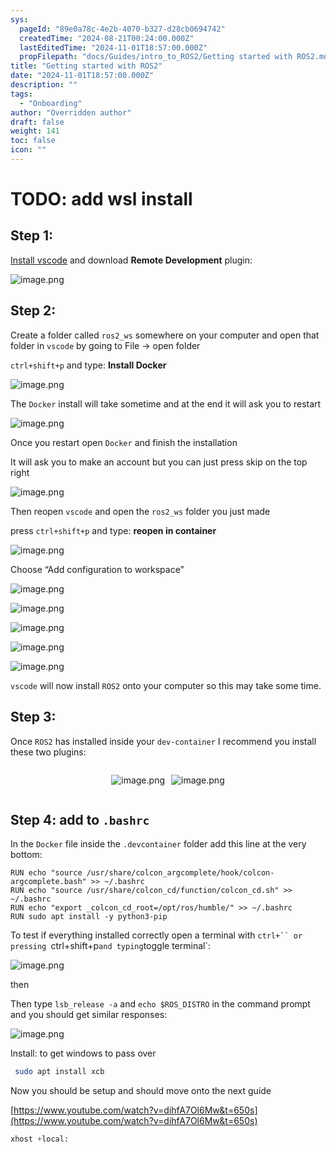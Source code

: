 ```yaml
---
sys:
  pageId: "89e0a78c-4e2b-4070-b327-d28cb0694742"
  createdTime: "2024-08-21T00:24:00.000Z"
  lastEditedTime: "2024-11-01T18:57:00.000Z"
  propFilepath: "docs/Guides/intro_to_ROS2/Getting started with ROS2.md"
title: "Getting started with ROS2"
date: "2024-11-01T18:57:00.000Z"
description: ""
tags:
  - "Onboarding"
author: "Overridden author"
draft: false
weight: 141
toc: false
icon: ""
---
```


# TODO: add wsl install

## Step 1:

[Install vscode](https://code.visualstudio.com/download) and download **Remote Development** plugin:

![image.png](https://prod-files-secure.s3.us-west-2.amazonaws.com/d518164a-d88e-44d1-a4ee-3adb3bd8bce0/efb52993-1881-4a40-b95e-6f020334f022/image.png?X-Amz-Algorithm=AWS4-HMAC-SHA256&X-Amz-Content-Sha256=UNSIGNED-PAYLOAD&X-Amz-Credential=ASIAZI2LB466ROGPKB4O%2F20250208%2Fus-west-2%2Fs3%2Faws4_request&X-Amz-Date=20250208T170211Z&X-Amz-Expires=3600&X-Amz-Security-Token=IQoJb3JpZ2luX2VjEHQaCXVzLXdlc3QtMiJIMEYCIQDwbNK3E8Xr%2FNZkGwyEZ3g4dThNJqMT0Mk3FebysIed8AIhAJmCxfQVrsARadRK2zi2rkBtnxK%2FHTkYti5hkgSn%2BfHzKogECI3%2F%2F%2F%2F%2F%2F%2F%2F%2F%2FwEQABoMNjM3NDIzMTgzODA1Igx1SSANnsIYrzboBQ4q3AMLrXCmqO%2BtS7pClO3T6JiAdV8NDVpNmL4HunmIQOiJkND%2B4PUxdfaGKtcdJeTXkmxeWDa4NchbYmNuueAYmfDrRNWeK8ZL9J6dTTr7jN6l68OKRJ2yFQ%2B8otc99U3qzX49voxAWHd74jAaWoQB4kNUwAm9m0oFYYdYl%2BRuysK4vzll%2FfHuL5TQb5D3DM%2BcCKtk9z%2FAYJC8z4UiZryZzNZF1j6T8aTpyskVPrmJ0IrVAJ%2FrevECdIgjEX4OOP6bcnJ8%2B%2FP0uUCMsQFuimcYNtOJ03lEahwNWXhAFiaNVv8%2B7BIIIiv%2FurJlhqTlso2NVOUWH6mid6jMSQFhGtolMxu7WX0AZgMMK2fl3RiCukAf0MVpRgB4kvDE3MDNwV%2FIwH%2FRgUSGM%2FK1EFo0WaoQukRS8HUEoRJl4aaP8gs91iErBOHi7VQMd9oIpKeldtgDAx%2FrHpFKgMXuEagFEvaw0C73E%2Bqc%2FU17mR18f9Ry24rTJXh5nJssGjsgDUtSfJw0zZ30skXgX5QZPTJhNCsx8cKr0TxHYa7fO8WQsmljmePVKIdz2WwzqaQ0229LtIciYg7ub3pNO6BegElJ%2Bhmw0TZ6twdEYNzLv8lYWDhCtiURbcQfVzs3Ct%2F6vmFImDDTh529BjqkAQs0%2F%2Bc3oHn%2FFPDD3t6y1V8QJc53IduzDDYx1MEUFVt%2F1F0GeGns86E%2Fotzz9rOqsYDwb7WA0zQ2U9o0KyjaBgP7QsaKYY8%2FLdveHhDRZEOjw5jB6aT4u3Plcl0nu1S7O3Mwhg4cexR%2FWKkQgKkyw%2FDKzmaKmQPbfLMdVC%2BSHkh9Zkvx7V9ju2NcP3Gt%2FH7yJ%2BMBZIWa0YpPyZxVNM6qbZ0ekVUK&X-Amz-Signature=7079b0785c0569fb9c853d6f842bbefb208397113e05718cd23b30a44b400302&X-Amz-SignedHeaders=host&x-id=GetObject)

## Step 2:

Create a folder called `ros2_ws` somewhere on your computer and open that folder in `vscode` by going to File → open folder 

`ctrl+shift+p` and type: **Install Docker**

![image.png](https://prod-files-secure.s3.us-west-2.amazonaws.com/d518164a-d88e-44d1-a4ee-3adb3bd8bce0/2269dc0e-1cd5-47ff-bceb-c04ad9b2eab0/image.png?X-Amz-Algorithm=AWS4-HMAC-SHA256&X-Amz-Content-Sha256=UNSIGNED-PAYLOAD&X-Amz-Credential=ASIAZI2LB466ROGPKB4O%2F20250208%2Fus-west-2%2Fs3%2Faws4_request&X-Amz-Date=20250208T170211Z&X-Amz-Expires=3600&X-Amz-Security-Token=IQoJb3JpZ2luX2VjEHQaCXVzLXdlc3QtMiJIMEYCIQDwbNK3E8Xr%2FNZkGwyEZ3g4dThNJqMT0Mk3FebysIed8AIhAJmCxfQVrsARadRK2zi2rkBtnxK%2FHTkYti5hkgSn%2BfHzKogECI3%2F%2F%2F%2F%2F%2F%2F%2F%2F%2FwEQABoMNjM3NDIzMTgzODA1Igx1SSANnsIYrzboBQ4q3AMLrXCmqO%2BtS7pClO3T6JiAdV8NDVpNmL4HunmIQOiJkND%2B4PUxdfaGKtcdJeTXkmxeWDa4NchbYmNuueAYmfDrRNWeK8ZL9J6dTTr7jN6l68OKRJ2yFQ%2B8otc99U3qzX49voxAWHd74jAaWoQB4kNUwAm9m0oFYYdYl%2BRuysK4vzll%2FfHuL5TQb5D3DM%2BcCKtk9z%2FAYJC8z4UiZryZzNZF1j6T8aTpyskVPrmJ0IrVAJ%2FrevECdIgjEX4OOP6bcnJ8%2B%2FP0uUCMsQFuimcYNtOJ03lEahwNWXhAFiaNVv8%2B7BIIIiv%2FurJlhqTlso2NVOUWH6mid6jMSQFhGtolMxu7WX0AZgMMK2fl3RiCukAf0MVpRgB4kvDE3MDNwV%2FIwH%2FRgUSGM%2FK1EFo0WaoQukRS8HUEoRJl4aaP8gs91iErBOHi7VQMd9oIpKeldtgDAx%2FrHpFKgMXuEagFEvaw0C73E%2Bqc%2FU17mR18f9Ry24rTJXh5nJssGjsgDUtSfJw0zZ30skXgX5QZPTJhNCsx8cKr0TxHYa7fO8WQsmljmePVKIdz2WwzqaQ0229LtIciYg7ub3pNO6BegElJ%2Bhmw0TZ6twdEYNzLv8lYWDhCtiURbcQfVzs3Ct%2F6vmFImDDTh529BjqkAQs0%2F%2Bc3oHn%2FFPDD3t6y1V8QJc53IduzDDYx1MEUFVt%2F1F0GeGns86E%2Fotzz9rOqsYDwb7WA0zQ2U9o0KyjaBgP7QsaKYY8%2FLdveHhDRZEOjw5jB6aT4u3Plcl0nu1S7O3Mwhg4cexR%2FWKkQgKkyw%2FDKzmaKmQPbfLMdVC%2BSHkh9Zkvx7V9ju2NcP3Gt%2FH7yJ%2BMBZIWa0YpPyZxVNM6qbZ0ekVUK&X-Amz-Signature=4e54e8b6d5acafdfea77d5a1cfa9402526a5722cc0a152a79c4a7e0fc746a0e2&X-Amz-SignedHeaders=host&x-id=GetObject)

The `Docker` install will take sometime and at the end it will ask you to restart

![image.png](https://prod-files-secure.s3.us-west-2.amazonaws.com/d518164a-d88e-44d1-a4ee-3adb3bd8bce0/ed233f78-be33-4b1f-b89c-9c346c0e961e/image.png?X-Amz-Algorithm=AWS4-HMAC-SHA256&X-Amz-Content-Sha256=UNSIGNED-PAYLOAD&X-Amz-Credential=ASIAZI2LB466ROGPKB4O%2F20250208%2Fus-west-2%2Fs3%2Faws4_request&X-Amz-Date=20250208T170211Z&X-Amz-Expires=3600&X-Amz-Security-Token=IQoJb3JpZ2luX2VjEHQaCXVzLXdlc3QtMiJIMEYCIQDwbNK3E8Xr%2FNZkGwyEZ3g4dThNJqMT0Mk3FebysIed8AIhAJmCxfQVrsARadRK2zi2rkBtnxK%2FHTkYti5hkgSn%2BfHzKogECI3%2F%2F%2F%2F%2F%2F%2F%2F%2F%2FwEQABoMNjM3NDIzMTgzODA1Igx1SSANnsIYrzboBQ4q3AMLrXCmqO%2BtS7pClO3T6JiAdV8NDVpNmL4HunmIQOiJkND%2B4PUxdfaGKtcdJeTXkmxeWDa4NchbYmNuueAYmfDrRNWeK8ZL9J6dTTr7jN6l68OKRJ2yFQ%2B8otc99U3qzX49voxAWHd74jAaWoQB4kNUwAm9m0oFYYdYl%2BRuysK4vzll%2FfHuL5TQb5D3DM%2BcCKtk9z%2FAYJC8z4UiZryZzNZF1j6T8aTpyskVPrmJ0IrVAJ%2FrevECdIgjEX4OOP6bcnJ8%2B%2FP0uUCMsQFuimcYNtOJ03lEahwNWXhAFiaNVv8%2B7BIIIiv%2FurJlhqTlso2NVOUWH6mid6jMSQFhGtolMxu7WX0AZgMMK2fl3RiCukAf0MVpRgB4kvDE3MDNwV%2FIwH%2FRgUSGM%2FK1EFo0WaoQukRS8HUEoRJl4aaP8gs91iErBOHi7VQMd9oIpKeldtgDAx%2FrHpFKgMXuEagFEvaw0C73E%2Bqc%2FU17mR18f9Ry24rTJXh5nJssGjsgDUtSfJw0zZ30skXgX5QZPTJhNCsx8cKr0TxHYa7fO8WQsmljmePVKIdz2WwzqaQ0229LtIciYg7ub3pNO6BegElJ%2Bhmw0TZ6twdEYNzLv8lYWDhCtiURbcQfVzs3Ct%2F6vmFImDDTh529BjqkAQs0%2F%2Bc3oHn%2FFPDD3t6y1V8QJc53IduzDDYx1MEUFVt%2F1F0GeGns86E%2Fotzz9rOqsYDwb7WA0zQ2U9o0KyjaBgP7QsaKYY8%2FLdveHhDRZEOjw5jB6aT4u3Plcl0nu1S7O3Mwhg4cexR%2FWKkQgKkyw%2FDKzmaKmQPbfLMdVC%2BSHkh9Zkvx7V9ju2NcP3Gt%2FH7yJ%2BMBZIWa0YpPyZxVNM6qbZ0ekVUK&X-Amz-Signature=4b440cb77e869342a470bd1baae713347a836f89d81475efdee48b21e99202da&X-Amz-SignedHeaders=host&x-id=GetObject)

Once you restart open `Docker` and finish the installation

It will ask you to make an account but you can just press skip on the top right

![image.png](https://prod-files-secure.s3.us-west-2.amazonaws.com/d518164a-d88e-44d1-a4ee-3adb3bd8bce0/21010ad9-1659-4fd9-9f59-9932a09b2a3d/image.png?X-Amz-Algorithm=AWS4-HMAC-SHA256&X-Amz-Content-Sha256=UNSIGNED-PAYLOAD&X-Amz-Credential=ASIAZI2LB466ROGPKB4O%2F20250208%2Fus-west-2%2Fs3%2Faws4_request&X-Amz-Date=20250208T170211Z&X-Amz-Expires=3600&X-Amz-Security-Token=IQoJb3JpZ2luX2VjEHQaCXVzLXdlc3QtMiJIMEYCIQDwbNK3E8Xr%2FNZkGwyEZ3g4dThNJqMT0Mk3FebysIed8AIhAJmCxfQVrsARadRK2zi2rkBtnxK%2FHTkYti5hkgSn%2BfHzKogECI3%2F%2F%2F%2F%2F%2F%2F%2F%2F%2FwEQABoMNjM3NDIzMTgzODA1Igx1SSANnsIYrzboBQ4q3AMLrXCmqO%2BtS7pClO3T6JiAdV8NDVpNmL4HunmIQOiJkND%2B4PUxdfaGKtcdJeTXkmxeWDa4NchbYmNuueAYmfDrRNWeK8ZL9J6dTTr7jN6l68OKRJ2yFQ%2B8otc99U3qzX49voxAWHd74jAaWoQB4kNUwAm9m0oFYYdYl%2BRuysK4vzll%2FfHuL5TQb5D3DM%2BcCKtk9z%2FAYJC8z4UiZryZzNZF1j6T8aTpyskVPrmJ0IrVAJ%2FrevECdIgjEX4OOP6bcnJ8%2B%2FP0uUCMsQFuimcYNtOJ03lEahwNWXhAFiaNVv8%2B7BIIIiv%2FurJlhqTlso2NVOUWH6mid6jMSQFhGtolMxu7WX0AZgMMK2fl3RiCukAf0MVpRgB4kvDE3MDNwV%2FIwH%2FRgUSGM%2FK1EFo0WaoQukRS8HUEoRJl4aaP8gs91iErBOHi7VQMd9oIpKeldtgDAx%2FrHpFKgMXuEagFEvaw0C73E%2Bqc%2FU17mR18f9Ry24rTJXh5nJssGjsgDUtSfJw0zZ30skXgX5QZPTJhNCsx8cKr0TxHYa7fO8WQsmljmePVKIdz2WwzqaQ0229LtIciYg7ub3pNO6BegElJ%2Bhmw0TZ6twdEYNzLv8lYWDhCtiURbcQfVzs3Ct%2F6vmFImDDTh529BjqkAQs0%2F%2Bc3oHn%2FFPDD3t6y1V8QJc53IduzDDYx1MEUFVt%2F1F0GeGns86E%2Fotzz9rOqsYDwb7WA0zQ2U9o0KyjaBgP7QsaKYY8%2FLdveHhDRZEOjw5jB6aT4u3Plcl0nu1S7O3Mwhg4cexR%2FWKkQgKkyw%2FDKzmaKmQPbfLMdVC%2BSHkh9Zkvx7V9ju2NcP3Gt%2FH7yJ%2BMBZIWa0YpPyZxVNM6qbZ0ekVUK&X-Amz-Signature=63b3d89aa8087758db04318177f15c65126845c710b938fb38fe116ea0e98d81&X-Amz-SignedHeaders=host&x-id=GetObject)

Then reopen `vscode` and open the `ros2_ws` folder you just made

press `ctrl+shift+p` and type: **reopen in container**

![image.png](https://prod-files-secure.s3.us-west-2.amazonaws.com/d518164a-d88e-44d1-a4ee-3adb3bd8bce0/4e93b8c2-41ad-488c-8095-c74205196118/image.png?X-Amz-Algorithm=AWS4-HMAC-SHA256&X-Amz-Content-Sha256=UNSIGNED-PAYLOAD&X-Amz-Credential=ASIAZI2LB466ROGPKB4O%2F20250208%2Fus-west-2%2Fs3%2Faws4_request&X-Amz-Date=20250208T170211Z&X-Amz-Expires=3600&X-Amz-Security-Token=IQoJb3JpZ2luX2VjEHQaCXVzLXdlc3QtMiJIMEYCIQDwbNK3E8Xr%2FNZkGwyEZ3g4dThNJqMT0Mk3FebysIed8AIhAJmCxfQVrsARadRK2zi2rkBtnxK%2FHTkYti5hkgSn%2BfHzKogECI3%2F%2F%2F%2F%2F%2F%2F%2F%2F%2FwEQABoMNjM3NDIzMTgzODA1Igx1SSANnsIYrzboBQ4q3AMLrXCmqO%2BtS7pClO3T6JiAdV8NDVpNmL4HunmIQOiJkND%2B4PUxdfaGKtcdJeTXkmxeWDa4NchbYmNuueAYmfDrRNWeK8ZL9J6dTTr7jN6l68OKRJ2yFQ%2B8otc99U3qzX49voxAWHd74jAaWoQB4kNUwAm9m0oFYYdYl%2BRuysK4vzll%2FfHuL5TQb5D3DM%2BcCKtk9z%2FAYJC8z4UiZryZzNZF1j6T8aTpyskVPrmJ0IrVAJ%2FrevECdIgjEX4OOP6bcnJ8%2B%2FP0uUCMsQFuimcYNtOJ03lEahwNWXhAFiaNVv8%2B7BIIIiv%2FurJlhqTlso2NVOUWH6mid6jMSQFhGtolMxu7WX0AZgMMK2fl3RiCukAf0MVpRgB4kvDE3MDNwV%2FIwH%2FRgUSGM%2FK1EFo0WaoQukRS8HUEoRJl4aaP8gs91iErBOHi7VQMd9oIpKeldtgDAx%2FrHpFKgMXuEagFEvaw0C73E%2Bqc%2FU17mR18f9Ry24rTJXh5nJssGjsgDUtSfJw0zZ30skXgX5QZPTJhNCsx8cKr0TxHYa7fO8WQsmljmePVKIdz2WwzqaQ0229LtIciYg7ub3pNO6BegElJ%2Bhmw0TZ6twdEYNzLv8lYWDhCtiURbcQfVzs3Ct%2F6vmFImDDTh529BjqkAQs0%2F%2Bc3oHn%2FFPDD3t6y1V8QJc53IduzDDYx1MEUFVt%2F1F0GeGns86E%2Fotzz9rOqsYDwb7WA0zQ2U9o0KyjaBgP7QsaKYY8%2FLdveHhDRZEOjw5jB6aT4u3Plcl0nu1S7O3Mwhg4cexR%2FWKkQgKkyw%2FDKzmaKmQPbfLMdVC%2BSHkh9Zkvx7V9ju2NcP3Gt%2FH7yJ%2BMBZIWa0YpPyZxVNM6qbZ0ekVUK&X-Amz-Signature=b3a37a14651629e78be0071cb7129d220f9435acdcc619d2f090badd46162a57&X-Amz-SignedHeaders=host&x-id=GetObject)

Choose “Add configuration to workspace”

![image.png](https://prod-files-secure.s3.us-west-2.amazonaws.com/d518164a-d88e-44d1-a4ee-3adb3bd8bce0/9560b282-5060-4989-ba37-97e7b2c22476/image.png?X-Amz-Algorithm=AWS4-HMAC-SHA256&X-Amz-Content-Sha256=UNSIGNED-PAYLOAD&X-Amz-Credential=ASIAZI2LB466ROGPKB4O%2F20250208%2Fus-west-2%2Fs3%2Faws4_request&X-Amz-Date=20250208T170211Z&X-Amz-Expires=3600&X-Amz-Security-Token=IQoJb3JpZ2luX2VjEHQaCXVzLXdlc3QtMiJIMEYCIQDwbNK3E8Xr%2FNZkGwyEZ3g4dThNJqMT0Mk3FebysIed8AIhAJmCxfQVrsARadRK2zi2rkBtnxK%2FHTkYti5hkgSn%2BfHzKogECI3%2F%2F%2F%2F%2F%2F%2F%2F%2F%2FwEQABoMNjM3NDIzMTgzODA1Igx1SSANnsIYrzboBQ4q3AMLrXCmqO%2BtS7pClO3T6JiAdV8NDVpNmL4HunmIQOiJkND%2B4PUxdfaGKtcdJeTXkmxeWDa4NchbYmNuueAYmfDrRNWeK8ZL9J6dTTr7jN6l68OKRJ2yFQ%2B8otc99U3qzX49voxAWHd74jAaWoQB4kNUwAm9m0oFYYdYl%2BRuysK4vzll%2FfHuL5TQb5D3DM%2BcCKtk9z%2FAYJC8z4UiZryZzNZF1j6T8aTpyskVPrmJ0IrVAJ%2FrevECdIgjEX4OOP6bcnJ8%2B%2FP0uUCMsQFuimcYNtOJ03lEahwNWXhAFiaNVv8%2B7BIIIiv%2FurJlhqTlso2NVOUWH6mid6jMSQFhGtolMxu7WX0AZgMMK2fl3RiCukAf0MVpRgB4kvDE3MDNwV%2FIwH%2FRgUSGM%2FK1EFo0WaoQukRS8HUEoRJl4aaP8gs91iErBOHi7VQMd9oIpKeldtgDAx%2FrHpFKgMXuEagFEvaw0C73E%2Bqc%2FU17mR18f9Ry24rTJXh5nJssGjsgDUtSfJw0zZ30skXgX5QZPTJhNCsx8cKr0TxHYa7fO8WQsmljmePVKIdz2WwzqaQ0229LtIciYg7ub3pNO6BegElJ%2Bhmw0TZ6twdEYNzLv8lYWDhCtiURbcQfVzs3Ct%2F6vmFImDDTh529BjqkAQs0%2F%2Bc3oHn%2FFPDD3t6y1V8QJc53IduzDDYx1MEUFVt%2F1F0GeGns86E%2Fotzz9rOqsYDwb7WA0zQ2U9o0KyjaBgP7QsaKYY8%2FLdveHhDRZEOjw5jB6aT4u3Plcl0nu1S7O3Mwhg4cexR%2FWKkQgKkyw%2FDKzmaKmQPbfLMdVC%2BSHkh9Zkvx7V9ju2NcP3Gt%2FH7yJ%2BMBZIWa0YpPyZxVNM6qbZ0ekVUK&X-Amz-Signature=95ce2fa63d38ed6f8089d472883aa26c2fdd90a69cdd0c631bb78a08d8a84599&X-Amz-SignedHeaders=host&x-id=GetObject)

![image.png](https://prod-files-secure.s3.us-west-2.amazonaws.com/d518164a-d88e-44d1-a4ee-3adb3bd8bce0/2ee63f81-886b-48e8-a553-dc6e5eac99e4/image.png?X-Amz-Algorithm=AWS4-HMAC-SHA256&X-Amz-Content-Sha256=UNSIGNED-PAYLOAD&X-Amz-Credential=ASIAZI2LB466ROGPKB4O%2F20250208%2Fus-west-2%2Fs3%2Faws4_request&X-Amz-Date=20250208T170211Z&X-Amz-Expires=3600&X-Amz-Security-Token=IQoJb3JpZ2luX2VjEHQaCXVzLXdlc3QtMiJIMEYCIQDwbNK3E8Xr%2FNZkGwyEZ3g4dThNJqMT0Mk3FebysIed8AIhAJmCxfQVrsARadRK2zi2rkBtnxK%2FHTkYti5hkgSn%2BfHzKogECI3%2F%2F%2F%2F%2F%2F%2F%2F%2F%2FwEQABoMNjM3NDIzMTgzODA1Igx1SSANnsIYrzboBQ4q3AMLrXCmqO%2BtS7pClO3T6JiAdV8NDVpNmL4HunmIQOiJkND%2B4PUxdfaGKtcdJeTXkmxeWDa4NchbYmNuueAYmfDrRNWeK8ZL9J6dTTr7jN6l68OKRJ2yFQ%2B8otc99U3qzX49voxAWHd74jAaWoQB4kNUwAm9m0oFYYdYl%2BRuysK4vzll%2FfHuL5TQb5D3DM%2BcCKtk9z%2FAYJC8z4UiZryZzNZF1j6T8aTpyskVPrmJ0IrVAJ%2FrevECdIgjEX4OOP6bcnJ8%2B%2FP0uUCMsQFuimcYNtOJ03lEahwNWXhAFiaNVv8%2B7BIIIiv%2FurJlhqTlso2NVOUWH6mid6jMSQFhGtolMxu7WX0AZgMMK2fl3RiCukAf0MVpRgB4kvDE3MDNwV%2FIwH%2FRgUSGM%2FK1EFo0WaoQukRS8HUEoRJl4aaP8gs91iErBOHi7VQMd9oIpKeldtgDAx%2FrHpFKgMXuEagFEvaw0C73E%2Bqc%2FU17mR18f9Ry24rTJXh5nJssGjsgDUtSfJw0zZ30skXgX5QZPTJhNCsx8cKr0TxHYa7fO8WQsmljmePVKIdz2WwzqaQ0229LtIciYg7ub3pNO6BegElJ%2Bhmw0TZ6twdEYNzLv8lYWDhCtiURbcQfVzs3Ct%2F6vmFImDDTh529BjqkAQs0%2F%2Bc3oHn%2FFPDD3t6y1V8QJc53IduzDDYx1MEUFVt%2F1F0GeGns86E%2Fotzz9rOqsYDwb7WA0zQ2U9o0KyjaBgP7QsaKYY8%2FLdveHhDRZEOjw5jB6aT4u3Plcl0nu1S7O3Mwhg4cexR%2FWKkQgKkyw%2FDKzmaKmQPbfLMdVC%2BSHkh9Zkvx7V9ju2NcP3Gt%2FH7yJ%2BMBZIWa0YpPyZxVNM6qbZ0ekVUK&X-Amz-Signature=10ba066656b4d698944f3911a06e970f8f2217cbe82a636af3027ff57bb39f95&X-Amz-SignedHeaders=host&x-id=GetObject)

![image.png](https://prod-files-secure.s3.us-west-2.amazonaws.com/d518164a-d88e-44d1-a4ee-3adb3bd8bce0/ae1580b2-b048-407e-aed9-b584224a7a04/image.png?X-Amz-Algorithm=AWS4-HMAC-SHA256&X-Amz-Content-Sha256=UNSIGNED-PAYLOAD&X-Amz-Credential=ASIAZI2LB466ROGPKB4O%2F20250208%2Fus-west-2%2Fs3%2Faws4_request&X-Amz-Date=20250208T170211Z&X-Amz-Expires=3600&X-Amz-Security-Token=IQoJb3JpZ2luX2VjEHQaCXVzLXdlc3QtMiJIMEYCIQDwbNK3E8Xr%2FNZkGwyEZ3g4dThNJqMT0Mk3FebysIed8AIhAJmCxfQVrsARadRK2zi2rkBtnxK%2FHTkYti5hkgSn%2BfHzKogECI3%2F%2F%2F%2F%2F%2F%2F%2F%2F%2FwEQABoMNjM3NDIzMTgzODA1Igx1SSANnsIYrzboBQ4q3AMLrXCmqO%2BtS7pClO3T6JiAdV8NDVpNmL4HunmIQOiJkND%2B4PUxdfaGKtcdJeTXkmxeWDa4NchbYmNuueAYmfDrRNWeK8ZL9J6dTTr7jN6l68OKRJ2yFQ%2B8otc99U3qzX49voxAWHd74jAaWoQB4kNUwAm9m0oFYYdYl%2BRuysK4vzll%2FfHuL5TQb5D3DM%2BcCKtk9z%2FAYJC8z4UiZryZzNZF1j6T8aTpyskVPrmJ0IrVAJ%2FrevECdIgjEX4OOP6bcnJ8%2B%2FP0uUCMsQFuimcYNtOJ03lEahwNWXhAFiaNVv8%2B7BIIIiv%2FurJlhqTlso2NVOUWH6mid6jMSQFhGtolMxu7WX0AZgMMK2fl3RiCukAf0MVpRgB4kvDE3MDNwV%2FIwH%2FRgUSGM%2FK1EFo0WaoQukRS8HUEoRJl4aaP8gs91iErBOHi7VQMd9oIpKeldtgDAx%2FrHpFKgMXuEagFEvaw0C73E%2Bqc%2FU17mR18f9Ry24rTJXh5nJssGjsgDUtSfJw0zZ30skXgX5QZPTJhNCsx8cKr0TxHYa7fO8WQsmljmePVKIdz2WwzqaQ0229LtIciYg7ub3pNO6BegElJ%2Bhmw0TZ6twdEYNzLv8lYWDhCtiURbcQfVzs3Ct%2F6vmFImDDTh529BjqkAQs0%2F%2Bc3oHn%2FFPDD3t6y1V8QJc53IduzDDYx1MEUFVt%2F1F0GeGns86E%2Fotzz9rOqsYDwb7WA0zQ2U9o0KyjaBgP7QsaKYY8%2FLdveHhDRZEOjw5jB6aT4u3Plcl0nu1S7O3Mwhg4cexR%2FWKkQgKkyw%2FDKzmaKmQPbfLMdVC%2BSHkh9Zkvx7V9ju2NcP3Gt%2FH7yJ%2BMBZIWa0YpPyZxVNM6qbZ0ekVUK&X-Amz-Signature=b7daf63f0b3c9ad60e2009689eb419c9830659d60ac487d7050333b2d0156e85&X-Amz-SignedHeaders=host&x-id=GetObject)

![image.png](https://prod-files-secure.s3.us-west-2.amazonaws.com/d518164a-d88e-44d1-a4ee-3adb3bd8bce0/53255b28-f75e-430f-b9e3-c0ac8577e42b/image.png?X-Amz-Algorithm=AWS4-HMAC-SHA256&X-Amz-Content-Sha256=UNSIGNED-PAYLOAD&X-Amz-Credential=ASIAZI2LB466ROGPKB4O%2F20250208%2Fus-west-2%2Fs3%2Faws4_request&X-Amz-Date=20250208T170211Z&X-Amz-Expires=3600&X-Amz-Security-Token=IQoJb3JpZ2luX2VjEHQaCXVzLXdlc3QtMiJIMEYCIQDwbNK3E8Xr%2FNZkGwyEZ3g4dThNJqMT0Mk3FebysIed8AIhAJmCxfQVrsARadRK2zi2rkBtnxK%2FHTkYti5hkgSn%2BfHzKogECI3%2F%2F%2F%2F%2F%2F%2F%2F%2F%2FwEQABoMNjM3NDIzMTgzODA1Igx1SSANnsIYrzboBQ4q3AMLrXCmqO%2BtS7pClO3T6JiAdV8NDVpNmL4HunmIQOiJkND%2B4PUxdfaGKtcdJeTXkmxeWDa4NchbYmNuueAYmfDrRNWeK8ZL9J6dTTr7jN6l68OKRJ2yFQ%2B8otc99U3qzX49voxAWHd74jAaWoQB4kNUwAm9m0oFYYdYl%2BRuysK4vzll%2FfHuL5TQb5D3DM%2BcCKtk9z%2FAYJC8z4UiZryZzNZF1j6T8aTpyskVPrmJ0IrVAJ%2FrevECdIgjEX4OOP6bcnJ8%2B%2FP0uUCMsQFuimcYNtOJ03lEahwNWXhAFiaNVv8%2B7BIIIiv%2FurJlhqTlso2NVOUWH6mid6jMSQFhGtolMxu7WX0AZgMMK2fl3RiCukAf0MVpRgB4kvDE3MDNwV%2FIwH%2FRgUSGM%2FK1EFo0WaoQukRS8HUEoRJl4aaP8gs91iErBOHi7VQMd9oIpKeldtgDAx%2FrHpFKgMXuEagFEvaw0C73E%2Bqc%2FU17mR18f9Ry24rTJXh5nJssGjsgDUtSfJw0zZ30skXgX5QZPTJhNCsx8cKr0TxHYa7fO8WQsmljmePVKIdz2WwzqaQ0229LtIciYg7ub3pNO6BegElJ%2Bhmw0TZ6twdEYNzLv8lYWDhCtiURbcQfVzs3Ct%2F6vmFImDDTh529BjqkAQs0%2F%2Bc3oHn%2FFPDD3t6y1V8QJc53IduzDDYx1MEUFVt%2F1F0GeGns86E%2Fotzz9rOqsYDwb7WA0zQ2U9o0KyjaBgP7QsaKYY8%2FLdveHhDRZEOjw5jB6aT4u3Plcl0nu1S7O3Mwhg4cexR%2FWKkQgKkyw%2FDKzmaKmQPbfLMdVC%2BSHkh9Zkvx7V9ju2NcP3Gt%2FH7yJ%2BMBZIWa0YpPyZxVNM6qbZ0ekVUK&X-Amz-Signature=3fb6b348493d35d44cd49c335a578f956317ab035dcfc2a7b4f833108aee4772&X-Amz-SignedHeaders=host&x-id=GetObject)

![image.png](https://prod-files-secure.s3.us-west-2.amazonaws.com/d518164a-d88e-44d1-a4ee-3adb3bd8bce0/7c562767-5af9-4ffb-97d1-327bcdf4ee00/image.png?X-Amz-Algorithm=AWS4-HMAC-SHA256&X-Amz-Content-Sha256=UNSIGNED-PAYLOAD&X-Amz-Credential=ASIAZI2LB466ROGPKB4O%2F20250208%2Fus-west-2%2Fs3%2Faws4_request&X-Amz-Date=20250208T170211Z&X-Amz-Expires=3600&X-Amz-Security-Token=IQoJb3JpZ2luX2VjEHQaCXVzLXdlc3QtMiJIMEYCIQDwbNK3E8Xr%2FNZkGwyEZ3g4dThNJqMT0Mk3FebysIed8AIhAJmCxfQVrsARadRK2zi2rkBtnxK%2FHTkYti5hkgSn%2BfHzKogECI3%2F%2F%2F%2F%2F%2F%2F%2F%2F%2FwEQABoMNjM3NDIzMTgzODA1Igx1SSANnsIYrzboBQ4q3AMLrXCmqO%2BtS7pClO3T6JiAdV8NDVpNmL4HunmIQOiJkND%2B4PUxdfaGKtcdJeTXkmxeWDa4NchbYmNuueAYmfDrRNWeK8ZL9J6dTTr7jN6l68OKRJ2yFQ%2B8otc99U3qzX49voxAWHd74jAaWoQB4kNUwAm9m0oFYYdYl%2BRuysK4vzll%2FfHuL5TQb5D3DM%2BcCKtk9z%2FAYJC8z4UiZryZzNZF1j6T8aTpyskVPrmJ0IrVAJ%2FrevECdIgjEX4OOP6bcnJ8%2B%2FP0uUCMsQFuimcYNtOJ03lEahwNWXhAFiaNVv8%2B7BIIIiv%2FurJlhqTlso2NVOUWH6mid6jMSQFhGtolMxu7WX0AZgMMK2fl3RiCukAf0MVpRgB4kvDE3MDNwV%2FIwH%2FRgUSGM%2FK1EFo0WaoQukRS8HUEoRJl4aaP8gs91iErBOHi7VQMd9oIpKeldtgDAx%2FrHpFKgMXuEagFEvaw0C73E%2Bqc%2FU17mR18f9Ry24rTJXh5nJssGjsgDUtSfJw0zZ30skXgX5QZPTJhNCsx8cKr0TxHYa7fO8WQsmljmePVKIdz2WwzqaQ0229LtIciYg7ub3pNO6BegElJ%2Bhmw0TZ6twdEYNzLv8lYWDhCtiURbcQfVzs3Ct%2F6vmFImDDTh529BjqkAQs0%2F%2Bc3oHn%2FFPDD3t6y1V8QJc53IduzDDYx1MEUFVt%2F1F0GeGns86E%2Fotzz9rOqsYDwb7WA0zQ2U9o0KyjaBgP7QsaKYY8%2FLdveHhDRZEOjw5jB6aT4u3Plcl0nu1S7O3Mwhg4cexR%2FWKkQgKkyw%2FDKzmaKmQPbfLMdVC%2BSHkh9Zkvx7V9ju2NcP3Gt%2FH7yJ%2BMBZIWa0YpPyZxVNM6qbZ0ekVUK&X-Amz-Signature=6ee06b893badc424bae304e04788eb6a9b00ec8b360d5ff65d047c67a05d7955&X-Amz-SignedHeaders=host&x-id=GetObject)

`vscode` will now install `ROS2` onto your computer so this may take some time.

## Step 3:

Once `ROS2` has installed inside your `dev-container` I recommend you install these two plugins:

<div style="display: flex;flex-direction: row; column-gap:10px; max-width: 630px;justify-content: center;">
<div>

![image.png](https://prod-files-secure.s3.us-west-2.amazonaws.com/d518164a-d88e-44d1-a4ee-3adb3bd8bce0/3fc3d550-5a54-4ba1-ba6b-faa01cdb7369/image.png?X-Amz-Algorithm=AWS4-HMAC-SHA256&X-Amz-Content-Sha256=UNSIGNED-PAYLOAD&X-Amz-Credential=ASIAZI2LB466ZBO6JHQI%2F20250208%2Fus-west-2%2Fs3%2Faws4_request&X-Amz-Date=20250208T170215Z&X-Amz-Expires=3600&X-Amz-Security-Token=IQoJb3JpZ2luX2VjEHQaCXVzLXdlc3QtMiJGMEQCIBzce0ctzBih%2FNL028snYVe04doFIlV64bOQv3CAAezNAiB4JGxuWXnE4Zn1nNlcYFXjFA45%2BLavZ3lC437DKHp5fiqIBAiN%2F%2F%2F%2F%2F%2F%2F%2F%2F%2F8BEAAaDDYzNzQyMzE4MzgwNSIMxUDPcviwB9KATAbNKtwDeWTqVYfVz9u8%2BqqfWDJnYHJDDATmFpprVtMHAXVNXXcqH07v2VDh5VQYiC5GMkF5TzGbw%2B9S%2Fix7FMD4vQz0oGos1SuO79cAIWUCDiAhyp9et8SEmoA2mhGwH2bRBSGNdDldzpoNsqbJqGvsYZIby7HeRXVrCBc67iXt2UVSNblnc5kniZuXGXdeOmveAFz84nDklEIaJCvGeGoR59djCnBf0c9Xx1CLG8lGbl%2Fg4BR%2Fd952bHyO6%2BXiy70FFzHwUGDT%2Bjz6dadTHakRLMa3Jf5B9as%2BbFsmObrhSP%2F6pEY1xcGxc%2BVmATpoCCs05Y1oTNfviKuiYwgarI8mDnKd6HUi39Qpla%2FkqBvK99Q8TW79d%2B9n4Hmgnjw%2B6m%2FF7W5pIKisrL8Ms2ii82ZmnjW%2BGPb7Imh4zVlC836QNOu9n5KXnWo8Kz4gG02hG7MahTnW2IighK3o3uGa47NT9T4X8XtTD66NBuNy4aXYK8EwyTVs%2FAfBRJo2ViBcPqgu%2BwZGDuMC%2ByB2JlqEBpW18wxAAiCbZ4gzrOBIuGKxCRa2cER88NlhAgPGCFJ9cbB6N7Kup7Aof3g%2FtGIVYYA96eV38JlRfPqqbScBiKSo02jznmBKhvgjA70E2dZJMdIww4advQY6pgHF2IeSY6Yff5NDS62d9Rb2SuWLghLIQFF%2Bh7g1HwToUoeuxf6Mt%2BAi6isEXLQUiFf3P%2BkkTS9Sr%2BBHCOrPcq9NMRV0kdSiFPrPIMeornY2ZFKY3GVq8uyqJnPWWplnaFVDzLlCTYGBWYwJCWjuBphnilNcuTLQttfTuFZ72LjbsjqivohNCxp3xbbhnrReMM06vHwCWRRaC3rj6af1ZyOi1ItDa5l2&X-Amz-Signature=05f33e47dfe4289a7748c8e68fa3ce64722c947eff69d20b2cc014b4195ab2f1&X-Amz-SignedHeaders=host&x-id=GetObject)

</div>
<div>

![image.png](https://prod-files-secure.s3.us-west-2.amazonaws.com/d518164a-d88e-44d1-a4ee-3adb3bd8bce0/d994cc66-13c2-4093-a5a3-f84cf4601a82/image.png?X-Amz-Algorithm=AWS4-HMAC-SHA256&X-Amz-Content-Sha256=UNSIGNED-PAYLOAD&X-Amz-Credential=ASIAZI2LB466UDFEEZ5Z%2F20250208%2Fus-west-2%2Fs3%2Faws4_request&X-Amz-Date=20250208T170216Z&X-Amz-Expires=3600&X-Amz-Security-Token=IQoJb3JpZ2luX2VjEHQaCXVzLXdlc3QtMiJHMEUCIGzjoHpwH%2F8nUpcz9%2B1L1y7jnAHIthih5prrCARP4LLCAiEAu3E2kcalyu7lVPBzqu4Jn4r8933nSt9LBWgxmkmLQcEqiAQIjf%2F%2F%2F%2F%2F%2F%2F%2F%2F%2FARAAGgw2Mzc0MjMxODM4MDUiDAmJOSeYgkM2zGLRnircAzNQLvTijJVk81vS6IrTyoJ4HA4u4NLGBW8LjjtTe52kBfTuPYxBhOk4c3Lq3KdtkvXvp3iR1CS%2FMYRewP64HCep4h4x9L2yqsTD6Zs11FJNXxEQWZd%2F6F%2FtChBjng7%2FVuLcqFCqDCZ8qEh9axuh7NRnHIqfCUPs83R1RwX7PVTGtq5DGg0AVCFrBJFocMWx9h02ulEjET0Hrej%2F03vK7s3rOqUscDQQDK0OrMY6WU9S6A83QICpJ1m%2FvuEG8XyIVv5En%2FjQg9YNTuld66i5ieT%2B8VmKqV%2BZAogLdGexdvmVonN2ariKtoDeWeuDk3Cym5ve6rcvqHfHRXoQt55dPveDjeK7gNlZmujfMUJbcwSU8Pk57ZRFtJKnEd%2Fk3Riv%2BZ2Zdq%2FMDl06ACEmai0aUhC%2FZ7oycPADphy0K0VQBD4dn693yG%2Bs91sGvH7wuTr9akN9oYOHi0Ul3lCwCDuoYQvdTSBTctXzS7e5%2Fs0RaftSgQaRfSReoM2M8u5sE2CtB76JnoDv0WwqVH0YyZYNcTh66Kps1lu4Gdb8N%2B0Ni6M0Io4T5A5Cfm%2Bwguph%2FeMP6eooGVIW4rNp6Pb6uJ0r6D18dNrsvcVhgTB9T%2B%2Bt26%2BFvLr2HWlJ2YyIvrrKMK6Gnb0GOqUBdHYMZhTtlXCIVnO8eepq1H3S1Dpdm%2BlTqu11eLnieZt9oJv%2FVD9L2sBvPeQNJn5%2BDI1fH7WRUkvmTOEm6BqEyuFwIuRJUW%2F49YJ4MerClKJawkQBbMSBEUx4ZV4YBm4kEdE233okUo%2BX3vGx%2BCShfwddcsVYM6Ww%2BrAw3ercjTgRFiY1GF%2FWBCk2Mzyj97DWVim2LCy4MaBuaOGyWvjwIHu%2BpQID&X-Amz-Signature=b72d88bba87e07b03221cf4f01c5c1463e6022e6f6654cf66a8ffb20103bc026&X-Amz-SignedHeaders=host&x-id=GetObject)

</div>
</div>

## Step 4: add to `.bashrc`

In the `Docker` file inside the `.devcontainer` folder add this line at the very bottom: 

```docker
RUN echo "source /usr/share/colcon_argcomplete/hook/colcon-argcomplete.bash" >> ~/.bashrc
RUN echo "source /usr/share/colcon_cd/function/colcon_cd.sh" >> ~/.bashrc
RUN echo "export _colcon_cd_root=/opt/ros/humble/" >> ~/.bashrc
RUN sudo apt install -y python3-pip 
```

To test if everything installed correctly open a terminal with `ctrl+`` or pressing `ctrl+shift+p` and typing `toggle terminal`:

![image.png](https://prod-files-secure.s3.us-west-2.amazonaws.com/d518164a-d88e-44d1-a4ee-3adb3bd8bce0/6a4943d8-b04e-4c02-9a58-775f3384d1a5/image.png?X-Amz-Algorithm=AWS4-HMAC-SHA256&X-Amz-Content-Sha256=UNSIGNED-PAYLOAD&X-Amz-Credential=ASIAZI2LB466ROGPKB4O%2F20250208%2Fus-west-2%2Fs3%2Faws4_request&X-Amz-Date=20250208T170211Z&X-Amz-Expires=3600&X-Amz-Security-Token=IQoJb3JpZ2luX2VjEHQaCXVzLXdlc3QtMiJIMEYCIQDwbNK3E8Xr%2FNZkGwyEZ3g4dThNJqMT0Mk3FebysIed8AIhAJmCxfQVrsARadRK2zi2rkBtnxK%2FHTkYti5hkgSn%2BfHzKogECI3%2F%2F%2F%2F%2F%2F%2F%2F%2F%2FwEQABoMNjM3NDIzMTgzODA1Igx1SSANnsIYrzboBQ4q3AMLrXCmqO%2BtS7pClO3T6JiAdV8NDVpNmL4HunmIQOiJkND%2B4PUxdfaGKtcdJeTXkmxeWDa4NchbYmNuueAYmfDrRNWeK8ZL9J6dTTr7jN6l68OKRJ2yFQ%2B8otc99U3qzX49voxAWHd74jAaWoQB4kNUwAm9m0oFYYdYl%2BRuysK4vzll%2FfHuL5TQb5D3DM%2BcCKtk9z%2FAYJC8z4UiZryZzNZF1j6T8aTpyskVPrmJ0IrVAJ%2FrevECdIgjEX4OOP6bcnJ8%2B%2FP0uUCMsQFuimcYNtOJ03lEahwNWXhAFiaNVv8%2B7BIIIiv%2FurJlhqTlso2NVOUWH6mid6jMSQFhGtolMxu7WX0AZgMMK2fl3RiCukAf0MVpRgB4kvDE3MDNwV%2FIwH%2FRgUSGM%2FK1EFo0WaoQukRS8HUEoRJl4aaP8gs91iErBOHi7VQMd9oIpKeldtgDAx%2FrHpFKgMXuEagFEvaw0C73E%2Bqc%2FU17mR18f9Ry24rTJXh5nJssGjsgDUtSfJw0zZ30skXgX5QZPTJhNCsx8cKr0TxHYa7fO8WQsmljmePVKIdz2WwzqaQ0229LtIciYg7ub3pNO6BegElJ%2Bhmw0TZ6twdEYNzLv8lYWDhCtiURbcQfVzs3Ct%2F6vmFImDDTh529BjqkAQs0%2F%2Bc3oHn%2FFPDD3t6y1V8QJc53IduzDDYx1MEUFVt%2F1F0GeGns86E%2Fotzz9rOqsYDwb7WA0zQ2U9o0KyjaBgP7QsaKYY8%2FLdveHhDRZEOjw5jB6aT4u3Plcl0nu1S7O3Mwhg4cexR%2FWKkQgKkyw%2FDKzmaKmQPbfLMdVC%2BSHkh9Zkvx7V9ju2NcP3Gt%2FH7yJ%2BMBZIWa0YpPyZxVNM6qbZ0ekVUK&X-Amz-Signature=88969d7f37d2d1cdcd7a82e16318bc01d034547f18ff426a8772595dd2f9e20c&X-Amz-SignedHeaders=host&x-id=GetObject)

then 

Then type `lsb_release -a` and `echo $ROS_DISTRO` in the command prompt and you should get similar responses:

![image.png](https://prod-files-secure.s3.us-west-2.amazonaws.com/d518164a-d88e-44d1-a4ee-3adb3bd8bce0/3e635dec-a805-4e85-8b9e-d000e5b71a4e/image.png?X-Amz-Algorithm=AWS4-HMAC-SHA256&X-Amz-Content-Sha256=UNSIGNED-PAYLOAD&X-Amz-Credential=ASIAZI2LB466ROGPKB4O%2F20250208%2Fus-west-2%2Fs3%2Faws4_request&X-Amz-Date=20250208T170211Z&X-Amz-Expires=3600&X-Amz-Security-Token=IQoJb3JpZ2luX2VjEHQaCXVzLXdlc3QtMiJIMEYCIQDwbNK3E8Xr%2FNZkGwyEZ3g4dThNJqMT0Mk3FebysIed8AIhAJmCxfQVrsARadRK2zi2rkBtnxK%2FHTkYti5hkgSn%2BfHzKogECI3%2F%2F%2F%2F%2F%2F%2F%2F%2F%2FwEQABoMNjM3NDIzMTgzODA1Igx1SSANnsIYrzboBQ4q3AMLrXCmqO%2BtS7pClO3T6JiAdV8NDVpNmL4HunmIQOiJkND%2B4PUxdfaGKtcdJeTXkmxeWDa4NchbYmNuueAYmfDrRNWeK8ZL9J6dTTr7jN6l68OKRJ2yFQ%2B8otc99U3qzX49voxAWHd74jAaWoQB4kNUwAm9m0oFYYdYl%2BRuysK4vzll%2FfHuL5TQb5D3DM%2BcCKtk9z%2FAYJC8z4UiZryZzNZF1j6T8aTpyskVPrmJ0IrVAJ%2FrevECdIgjEX4OOP6bcnJ8%2B%2FP0uUCMsQFuimcYNtOJ03lEahwNWXhAFiaNVv8%2B7BIIIiv%2FurJlhqTlso2NVOUWH6mid6jMSQFhGtolMxu7WX0AZgMMK2fl3RiCukAf0MVpRgB4kvDE3MDNwV%2FIwH%2FRgUSGM%2FK1EFo0WaoQukRS8HUEoRJl4aaP8gs91iErBOHi7VQMd9oIpKeldtgDAx%2FrHpFKgMXuEagFEvaw0C73E%2Bqc%2FU17mR18f9Ry24rTJXh5nJssGjsgDUtSfJw0zZ30skXgX5QZPTJhNCsx8cKr0TxHYa7fO8WQsmljmePVKIdz2WwzqaQ0229LtIciYg7ub3pNO6BegElJ%2Bhmw0TZ6twdEYNzLv8lYWDhCtiURbcQfVzs3Ct%2F6vmFImDDTh529BjqkAQs0%2F%2Bc3oHn%2FFPDD3t6y1V8QJc53IduzDDYx1MEUFVt%2F1F0GeGns86E%2Fotzz9rOqsYDwb7WA0zQ2U9o0KyjaBgP7QsaKYY8%2FLdveHhDRZEOjw5jB6aT4u3Plcl0nu1S7O3Mwhg4cexR%2FWKkQgKkyw%2FDKzmaKmQPbfLMdVC%2BSHkh9Zkvx7V9ju2NcP3Gt%2FH7yJ%2BMBZIWa0YpPyZxVNM6qbZ0ekVUK&X-Amz-Signature=d0910573cca4a7bf09acbf5851b9d33bb58ac99dd22cd4ab6239a87108e1f538&X-Amz-SignedHeaders=host&x-id=GetObject)

Install:  to get windows to pass over

```bash
 sudo apt install xcb
```

Now you should be setup and should move onto the next guide 

[https://www.youtube.com/watch?v=dihfA7Ol6Mw&t=650s](https://www.youtube.com/watch?v=dihfA7Ol6Mw&t=650s)

```python
xhost +local:
```
